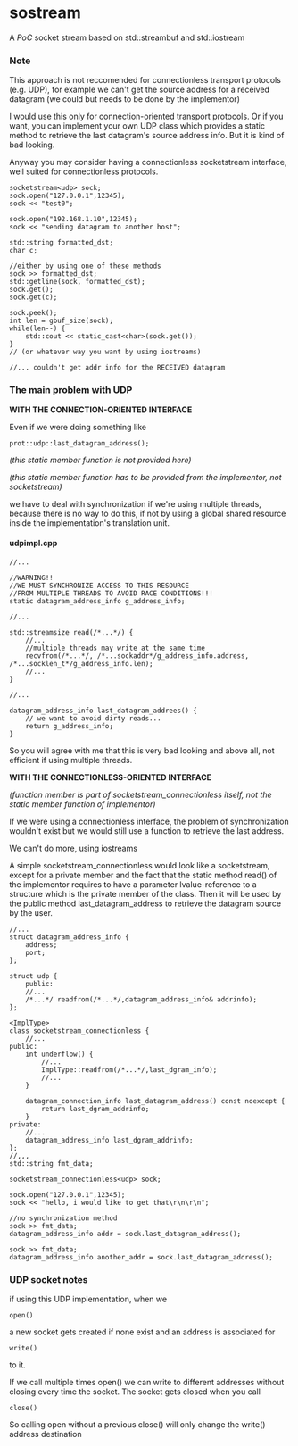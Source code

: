 # sostream
A *PoC* socket stream based on std::streambuf and std::iostream

### Note
This approach is not reccomended for connectionless transport protocols (e.g. UDP), for example we can't get the source address for a received datagram (we could but needs to be done by the implementor)

I would use this only for connection-oriented transport protocols. Or if you want, you can implement your own UDP class which provides a static method to retrieve the last datagram's source address info. But it is kind of bad looking.

Anyway you may consider having a connectionless socketstream interface, well suited for connectionless protocols.

~~~
socketstream<udp> sock;
sock.open("127.0.0.1",12345);
sock << "test0";

sock.open("192.168.1.10",12345);
sock << "sending datagram to another host";

std::string formatted_dst;
char c;

//either by using one of these methods
sock >> formatted_dst;
std::getline(sock, formatted_dst);
sock.get();
sock.get(c);

sock.peek();
int len = gbuf_size(sock);
while(len--) {
    std::cout << static_cast<char>(sock.get());
}
// (or whatever way you want by using iostreams)

//... couldn't get addr info for the RECEIVED datagram
~~~

### The main problem with UDP

**WITH THE CONNECTION-ORIENTED INTERFACE**

Even if we were doing something like

~~~
prot::udp::last_datagram_address();
~~~

*(this static member function is not provided here)*

*(this static member function has to be provided from the implementor, not socketstream)*

we have to deal with synchronization if we're using multiple threads, because there is no way to do this, if not by using a global shared resource inside the implementation's translation unit.

#### udpimpl.cpp

~~~
//...

//WARNING!!
//WE MUST SYNCHRONIZE ACCESS TO THIS RESOURCE
//FROM MULTIPLE THREADS TO AVOID RACE CONDITIONS!!!
static datagram_address_info g_address_info;

//...

std::streamsize read(/*...*/) {
    //...
    //multiple threads may write at the same time
    recvfrom(/*...*/, /*...sockaddr*/g_address_info.address, /*...socklen_t*/g_address_info.len);
    //...
}

//...

datagram_address_info last_datagram_addrees() {
    // we want to avoid dirty reads...
    return g_address_info;
}
~~~

So you will agree with me that this is very bad looking and above all, not efficient if using multiple threads.

**WITH THE CONNECTIONLESS-ORIENTED INTERFACE**

*(function member is part of socketstream_connectionless itself, not the static member function of implementor)*

If we were using a connectionless interface, the problem of synchronization wouldn't exist but we would still use a function to retrieve the last address.

We can't do more, using iostreams

A simple socketstream_connectionless would look like a socketstream, except for a private member and the fact that the static method read() of the implementor requires to have a parameter lvalue-reference to a structure which is the private member of the class. Then it will be used by the public method last_datagram_address to retrieve the datagram source by the user.

~~~
//...
struct datagram_address_info {
    address;
    port;
};

struct udp {
    public:
    //...
    /*...*/ readfrom(/*...*/,datagram_address_info& addrinfo);
};

<ImplType>
class socketstream_connectionless {
    //...
public:
    int underflow() {
        //...
        ImplType::readfrom(/*...*/,last_dgram_info);
        //...
    }

    datagram_connection_info last_datagram_address() const noexcept {
        return last_dgram_addrinfo;
    }
private:
    //...
    datagram_address_info last_dgram_addrinfo;
};
//,,,
std::string fmt_data;

socketstream_connectionless<udp> sock;

sock.open("127.0.0.1",12345);
sock << "hello, i would like to get that\r\n\r\n";

//no synchronization method
sock >> fmt_data;
datagram_address_info addr = sock.last_datagram_address();

sock >> fmt_data;
datagram_address_info another_addr = sock.last_datagram_address();
~~~

### UDP socket notes

if using this UDP implementation, when we 

~~~
open()
~~~

a new socket gets created if none exist and an address is associated for

~~~
write()
~~~

to it.

If we call multiple times open() we can write to different addresses without closing every time the socket. The socket gets closed when you call

~~~
close()
~~~

So calling open without a previous close() will only change the write() address destination
